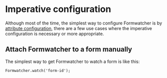 # Imperative configuration

Although most of the time, the simplest way to configure Formwatcher is by
[attribute configuration](attribute_configuration.md), there are a few use cases
where the imperative configuration is necessary or more appropriate.

## Attach Formwatcher to a form manually

The simplest way to get Formwatcher to watch a form is like this:

    Formwatcher.watch('form-id');


